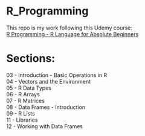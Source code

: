 # R_Programming  
  
This repo is my work following this Udemy course:  
[R Programming - R Language for Absolute Beginners](https://www.udemy.com/course/r-for-absolute-beginners)  
  
# Sections:  
03 - Introduction - Basic Operations in R   
04 - Vectors and the Environment   
05 - R Data Types   
06 - R Arrays   
07 - R Matrices   
08 - Data Frames - Introduction   
09 - R Lists   
11 - Libraries   
12 - Working with Data Frames   


